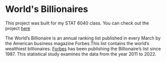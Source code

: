 # World's Billionaires

This project was built for my STAT 6040 class. You can check out the project [here](https://paritabrahmbhatt.github.io/World-sBillionaires/)

The World’s Billionaire is an annual ranking list published in every March by the American business magazine Forbes.This list contains the world’s wealthiest billionaires. [Forbes](https://www.forbes.com/?sh=47cddfb72254) has been publishing the Billionaire’s list since 1987. This statistical study examines the data from the year 2011 to 2022.


